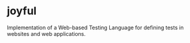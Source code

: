 joyful
======

Implementation of a Web-based Testing Language for defining tests in websites and web applications.
